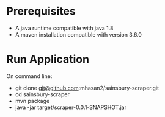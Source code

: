 # Prerequisites
- A java runtime compatible with java 1.8
- A maven installation compatible with version 3.6.0

# Run Application
On command line: 

- git clone git@github.com:mhasan2/sainsbury-scraper.git
- cd sainsbury-scraper
- mvn package
- java -jar target/scraper-0.0.1-SNAPSHOT.jar
